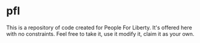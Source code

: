 # pfl
This is a repository of code created for People For Liberty. It's offered here with no constraints. Feel free to take it, use it modify it, claim it as your own.
